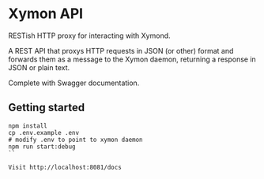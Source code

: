 # Xymon API

RESTish HTTP proxy for interacting with Xymond.

A REST API that proxys HTTP requests in JSON (or other) format and forwards them
as a message to the Xymon daemon, returning a response in JSON or plain text.

Complete with Swagger documentation.

## Getting started
```
npm install
cp .env.example .env
# modify .env to point to xymon daemon
npm run start:debug
``

Visit http://localhost:8081/docs
